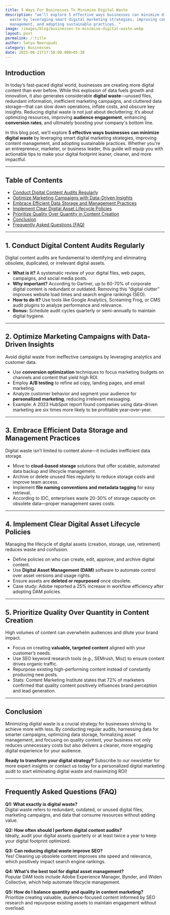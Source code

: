 ```yaml
---
title: 5 Ways For Businesses To Minimise Digital Waste
description: "we’ll explore 5 effective ways businesses can minimize digital
  waste by leveraging smart digital marketing strategies, improving content
  management, and adopting sustainable practices. "
image: /images/blog/businesses-to-minimise-digital-waste.webp
layout: post
permalink: /:title
author: Satya Neerupudi
category: Businesses
date: 2025-08-21T17:50:00.000+05:30
---
```


## Introduction

In today’s fast-paced digital world, businesses are creating more digital content than ever before. While this explosion of data fuels growth and innovation, it also generates considerable **digital waste**—unused files, redundant information, inefficient marketing campaigns, and cluttered data storage—that can slow down operations, inflate costs, and obscure key insights. Reducing digital waste is not just about decluttering; it’s about optimizing resources, improving **audience engagement**, enhancing **conversion rates**, and ultimately boosting your company's bottom line.

In this blog post, we’ll explore **5 effective ways businesses can minimize digital waste** by leveraging smart digital marketing strategies, improving content management, and adopting sustainable practices. Whether you're an entrepreneur, marketer, or business leader, this guide will equip you with actionable tips to make your digital footprint leaner, cleaner, and more impactful.

---

## Table of Contents

- [Conduct Digital Content Audits Regularly](#1-conduct-digital-content-audits-regularly)
- [Optimize Marketing Campaigns with Data-Driven Insights](#2-optimize-marketing-campaigns-with-data-driven-insights)
- [Embrace Efficient Data Storage and Management Practices](#3-embrace-efficient-data-storage-and-management-practices)
- [Implement Clear Digital Asset Lifecycle Policies](#4-implement-clear-digital-asset-lifecycle-policies)
- [Prioritize Quality Over Quantity in Content Creation](#5-prioritize-quality-over-quantity-in-content-creation)
- [Conclusion](#conclusion)
- [Frequently Asked Questions (FAQ)](#frequently-asked-questions-faq)

---

## 1. Conduct Digital Content Audits Regularly

Digital content audits are fundamental to identifying and eliminating obsolete, duplicated, or irrelevant digital assets.

- **What is it?** A systematic review of your digital files, web pages, campaigns, and social media posts.
- **Why important?** According to Gartner, up to 60-70% of corporate digital content is redundant or outdated. Removing this “digital clutter” improves website load times and search engine rankings (SEO).
- **How to do it?** Use tools like Google Analytics, Screaming Frog, or CMS audit plugins to analyze performance and relevance.
- **Bonus:** Schedule audit cycles quarterly or semi-annually to maintain digital hygiene.

---

## 2. Optimize Marketing Campaigns with Data-Driven Insights

Avoid digital waste from ineffective campaigns by leveraging analytics and customer data.

- Use **conversion optimization** techniques to focus marketing budgets on channels and content that yield high ROI.
- Employ **A/B testing** to refine ad copy, landing pages, and email marketing.
- Analyze customer behavior and segment your audience for **personalized marketing**, reducing irrelevant messaging.
- Example: A 2023 HubSpot report found companies using data-driven marketing are six times more likely to be profitable year-over-year.

---

## 3. Embrace Efficient Data Storage and Management Practices

Digital waste isn’t limited to content alone—it includes inefficient data storage.

- Move to **cloud-based storage** solutions that offer scalable, automated data backup and lifecycle management.
- Archive or delete unused files regularly to reduce storage costs and improve team access.
- Implement **file naming conventions and metadata tagging** for easy retrieval.
- According to IDC, enterprises waste 20-30% of storage capacity on obsolete data—proper management saves costs.

---

## 4. Implement Clear Digital Asset Lifecycle Policies

Managing the lifecycle of digital assets (creation, storage, use, retirement) reduces waste and confusion.

- Define policies on who can create, edit, approve, and archive digital content.
- Use **Digital Asset Management (DAM)** software to automate control over asset versions and usage rights.
- Ensure assets are **deleted or repurposed** once obsolete.
- Case study: Adobe reported a 25% increase in workflow efficiency after adopting DAM policies.

---

## 5. Prioritize Quality Over Quantity in Content Creation

High volumes of content can overwhelm audiences and dilute your brand impact.

- Focus on creating **valuable, targeted content** aligned with your customer’s needs.
- Use SEO keyword research tools (e.g., SEMrush, Moz) to ensure content drives organic traffic.
- Repurpose existing high-performing content instead of constantly producing new posts.
- Stats: Content Marketing Institute states that 72% of marketers confirmed that quality content positively influences brand perception and lead generation.

---

## Conclusion

Minimizing digital waste is a crucial strategy for businesses striving to achieve more with less. By conducting regular audits, harnessing data for smarter campaigns, optimizing data storage, formalizing asset management, and focusing on quality content, your business not only reduces unnecessary costs but also delivers a cleaner, more engaging digital experience for your audience.

**Ready to transform your digital strategy?** Subscribe to our newsletter for more expert insights or contact us today for a personalized digital marketing audit to start eliminating digital waste and maximizing ROI!

---

## Frequently Asked Questions (FAQ)

**Q1: What exactly is digital waste?**  
Digital waste refers to redundant, outdated, or unused digital files, marketing campaigns, and data that consume resources without adding value.

**Q2: How often should I perform digital content audits?**  
Ideally, audit your digital assets quarterly or at least twice a year to keep your digital footprint optimized.

**Q3: Can reducing digital waste improve SEO?**  
Yes! Cleaning up obsolete content improves site speed and relevance, which positively impact search engine rankings.

**Q4: What’s the best tool for digital asset management?**  
Popular DAM tools include Adobe Experience Manager, Bynder, and Widen Collective, which help automate lifecycle management.

**Q5: How do I balance quantity and quality in content marketing?**  
Prioritize creating valuable, audience-focused content informed by SEO research and repurpose existing assets to maintain engagement without overload.

